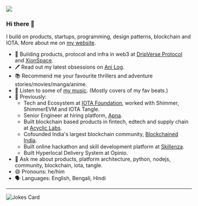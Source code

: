 ![](https://cdn.pfps.gg/banners/9147-dark-n-purple-sky-banner.gif)

### Hi there 👋

I build on products, startups, programming, design patterns, blockchain and IOTA.
More about me on [my website](https://anirudha.dev).

- 🚀  Building products, protocol and infra in web3 at [DripVerse Protocol](https://dripverse.org) and [XionSpace](https://xionspace.com/).
- 🖊  Read out my latest obsessions on [Ani Log](https://blog.anirudha.dev).
- 📚  Recommend me your favourite thrillers and adventure stories/movies/manga/anime.
- 🎸  Listen to some of [my music](https://www.youtube.com/@_anirudha). (Mostly covers of my fav beats.)
- 💼  Previously:
  - Tech and Ecosystem at [IOTA Foundation](https://github.com/iotaledger), worked with Shimmer, ShimmerEVM and IOTA Tangle.
  - Senior Engineer at hiring platform, [Apna](https://apna.co/).
  - Built blockchain based products in fintech, edtech and supply chain at [Acyclic Labs](https://github.com/acycliclabs).
  - Cofounded India's largest blockchain community, [Blockchained India](https://blockchainedindia.com/).
  - Built online hackathon and skill development platform at [Skillenza](https://twitter.com/skillenza).
  - Built Hyperlocal Delivery System at Opinio.
- 💬  Ask me about products, platform architecture, python, nodejs, community, blockchain, iota, tangle.
- 😄  Pronouns: he/him
- 🗣️  Languages: English, Bengali, Hindi

---

![Jokes Card](https://readme-jokes.vercel.app/api)
